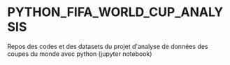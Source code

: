 # PYTHON_FIFA_WORLD_CUP_ANALYSIS
Repos des codes et des datasets du projet d'analyse de données des coupes du monde avec python (jupyter notebook)
